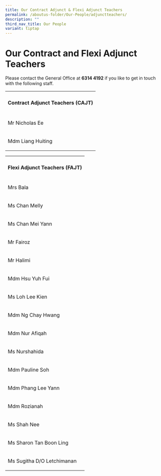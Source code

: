 ```yaml
---
title: Our Contract Adjunct & Flexi Adjunct Teachers
permalink: /aboutus-folder/Our-People/adjunctteachers/
description: ""
third_nav_title: Our People
variant: tiptap
---
```

<h1>Our Contract and Flexi Adjunct Teachers</h1>
<p>Please contact the General Office at <strong>6314 4192</strong> if you like
to get in touch with the following staff.</p>
<table style="minWidth: 25px">
<colgroup>
<col>
</colgroup>
<tbody>
<tr>
<th rowspan="1" colspan="1">
<h4>Contract Adjunct Teachers (CAJT)</h4>
</th>
</tr>
<tr>
<td rowspan="1" colspan="1">
<p>Mr Nicholas Ee</p>
</td>
</tr>
<tr>
<td rowspan="1" colspan="1">
<p>Mdm Liang Huiting</p>
</td>
</tr>
</tbody>
</table>
<p></p>
<table style="minWidth: 25px">
<colgroup>
<col>
</colgroup>
<tbody>
<tr>
<th rowspan="1" colspan="1">
<h4>Flexi Adjunct Teachers (FAJT)</h4>
</th>
</tr>
<tr>
<td rowspan="1" colspan="1">
<p>Mrs Bala</p>
</td>
</tr>
<tr>
<td rowspan="1" colspan="1">
<p>Ms Chan Melly</p>
</td>
</tr>
<tr>
<td rowspan="1" colspan="1">
<p>Ms Chan Mei Yann</p>
</td>
</tr>
<tr>
<td rowspan="1" colspan="1">
<p>Mr Fairoz</p>
</td>
</tr>
<tr>
<td rowspan="1" colspan="1">
<p>Mr Halimi</p>
</td>
</tr>
<tr>
<td rowspan="1" colspan="1">
<p>Mdm Hsu Yuh Fui</p>
</td>
</tr>
<tr>
<td rowspan="1" colspan="1">
<p>Ms Loh Lee Kien</p>
</td>
</tr>
<tr>
<td rowspan="1" colspan="1">
<p>Mdm Ng Chay Hwang</p>
</td>
</tr>
<tr>
<td rowspan="1" colspan="1">
<p>Mdm Nur Afiqah</p>
</td>
</tr>
<tr>
<td rowspan="1" colspan="1">
<p>Ms Nurshahida</p>
</td>
</tr>
<tr>
<td rowspan="1" colspan="1">
<p>Mdm Pauline Soh</p>
</td>
</tr>
<tr>
<td rowspan="1" colspan="1">
<p>Mdm Phang Lee Yann</p>
</td>
</tr>
<tr>
<td rowspan="1" colspan="1">
<p>Mdm Rozianah</p>
</td>
</tr>
<tr>
<td rowspan="1" colspan="1">
<p>Ms Shah Nee</p>
</td>
</tr>
<tr>
<td rowspan="1" colspan="1">
<p>Ms Sharon Tan Boon Ling</p>
</td>
</tr>
<tr>
<td rowspan="1" colspan="1">
<p>Ms Sugitha D/O Letchimanan</p>
</td>
</tr>
</tbody>
</table>
<p></p>
<p></p>